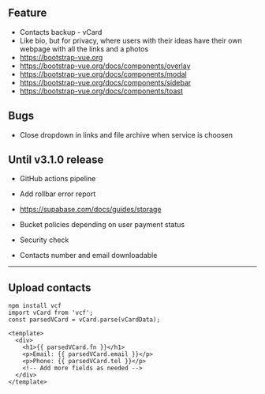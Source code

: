 ## Feature

- Contacts backup - vCard
- Like bio, but for privacy, where users with their ideas have their own webpage with all the links and a photos
- https://bootstrap-vue.org
- https://bootstrap-vue.org/docs/components/overlay
- https://bootstrap-vue.org/docs/components/modal
- https://bootstrap-vue.org/docs/components/sidebar
- https://bootstrap-vue.org/docs/components/toast

## Bugs

- Close dropdown in links and file archive when service is choosen

## Until v3.1.0 release

- GitHub actions pipeline

- Add rollbar error report

- https://supabase.com/docs/guides/storage

- Bucket policies depending on user payment status

- Security check

- Contacts number and email downloadable

---

## Upload contacts

```
npm install vcf
import vCard from 'vcf';
const parsedVCard = vCard.parse(vCardData);

<template>
  <div>
    <h1>{{ parsedVCard.fn }}</h1>
    <p>Email: {{ parsedVCard.email }}</p>
    <p>Phone: {{ parsedVCard.tel }}</p>
    <!-- Add more fields as needed -->
  </div>
</template>
```

